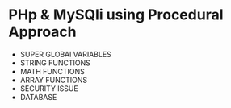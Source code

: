 # PHp & MySQli using Procedural Approach

- SUPER GLOBAl VARIABLES
- STRING FUNCTIONS
- MATH FUNCTIONS
- ARRAY FUNCTIONS
- SECURITY ISSUE
- DATABASE
